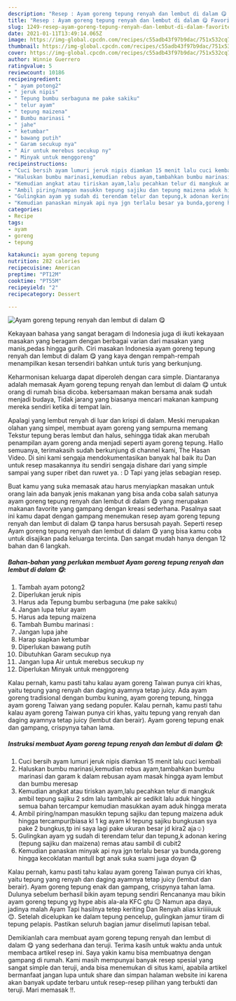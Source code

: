 ```yaml
---
description: "Resep : Ayam goreng tepung renyah dan lembut di dalam 😋 Favorite"
title: "Resep : Ayam goreng tepung renyah dan lembut di dalam 😋 Favorite"
slug: 1249-resep-ayam-goreng-tepung-renyah-dan-lembut-di-dalam-favorite
date: 2021-01-11T13:49:14.065Z
image: https://img-global.cpcdn.com/recipes/c55adb43f97b9dac/751x532cq70/ayam-goreng-tepung-renyah-dan-lembut-di-dalam-😋-foto-resep-utama.jpg
thumbnail: https://img-global.cpcdn.com/recipes/c55adb43f97b9dac/751x532cq70/ayam-goreng-tepung-renyah-dan-lembut-di-dalam-😋-foto-resep-utama.jpg
cover: https://img-global.cpcdn.com/recipes/c55adb43f97b9dac/751x532cq70/ayam-goreng-tepung-renyah-dan-lembut-di-dalam-😋-foto-resep-utama.jpg
author: Winnie Guerrero
ratingvalue: 5
reviewcount: 10186
recipeingredient:
- " ayam potong2"
- " jeruk nipis"
- " Tepung bumbu serbaguna me pake sakiku"
- " telur ayam"
- " tepung maizena"
- " Bumbu marinasi "
- " jahe"
- " ketumbar"
- " bawang putih"
- " Garam secukup nya"
- " Air untuk merebus secukup ny"
- " Minyak untuk menggoreng"
recipeinstructions:
- "Cuci bersih ayam lumuri jeruk nipis diamkan 15 menit lalu cuci kembali"
- "Haluskan bumbu marinasi,kemudian rebus ayam,tambahkan bumbu marinasi dan garam k dalam rebusan ayam masak hingga ayam lembut dan bumbu meresap"
- "Kemudian angkat atau tiriskan ayam,lalu pecahkan telur di mangkuk ambil tepung sajiku 2 sdm lalu tambahk air sedikit lalu aduk hingga semua bahan tercampur kemudian masukkan ayam aduk hingga merata"
- "Ambil piring/nampan masukkn tepung sajiku dan tepung maizena aduk hingga tercampur(biasa kl 1 kg ayam kl tepung sajiku bungkusan sya pake 2 bungkus,tp ini saya lagi pake ukuran besar jd kira2 aja☺️)"
- "Gulingkan ayam yg sudah di terendam telur dan tepung,k adonan kering (tepung sajiku dan maizena) remas atau sambil di cubit2"
- "Kemudian panaskan minyak api nya jgn terlalu besar ya bunda,goreng hingga kecoklatan mantull bgt anak suka suami juga doyan 😋"
categories:
- Recipe
tags:
- ayam
- goreng
- tepung

katakunci: ayam goreng tepung 
nutrition: 282 calories
recipecuisine: American
preptime: "PT12M"
cooktime: "PT55M"
recipeyield: "2"
recipecategory: Dessert

---
```



![Ayam goreng tepung renyah dan lembut di dalam 😋](https://img-global.cpcdn.com/recipes/c55adb43f97b9dac/751x532cq70/ayam-goreng-tepung-renyah-dan-lembut-di-dalam-😋-foto-resep-utama.jpg)

Kekayaan bahasa yang sangat beragam di Indonesia juga di ikuti kekayaan masakan yang beragam dengan berbagai varian dari masakan yang manis,pedas hingga gurih. Ciri masakan Indonesia ayam goreng tepung renyah dan lembut di dalam 😋 yang kaya dengan rempah-rempah menampilkan kesan tersendiri bahkan untuk turis yang berkunjung.


Keharmonisan keluarga dapat diperoleh dengan cara simple. Diantaranya adalah memasak Ayam goreng tepung renyah dan lembut di dalam 😋 untuk orang di rumah bisa dicoba. kebersamaan makan bersama anak sudah menjadi budaya, Tidak jarang yang biasanya mencari makanan kampung mereka sendiri ketika di tempat lain.

Apalagi yang lembut renyah di luar dan krispi di dalam. Meski merupakan olahan yang simpel, membuat ayam goreng yang sempurna memang Tekstur tepung beras lembut dan halus, sehingga tidak akan merubah penampilan ayam goreng anda menjadi seperti ayam goreng tepung. Hallo semuanya, terimakasih sudah berkunjung di channel kami, The Hasan Video. Di sini kami sengaja mendokumentasikan banyak hal baik itu Dan untuk resep masakannya itu sendiri sengaja dishare dari yang simple sampai yang super ribet dan ruwet ya. : D Tapi yang jelas sebagian resep.

Buat kamu yang suka memasak atau harus menyiapkan masakan untuk orang lain ada banyak jenis makanan yang bisa anda coba salah satunya ayam goreng tepung renyah dan lembut di dalam 😋 yang merupakan makanan favorite yang gampang dengan kreasi sederhana. Pasalnya saat ini kamu dapat dengan gampang menemukan resep ayam goreng tepung renyah dan lembut di dalam 😋 tanpa harus bersusah payah.
Seperti resep Ayam goreng tepung renyah dan lembut di dalam 😋 yang bisa kamu coba untuk disajikan pada keluarga tercinta. Dan sangat mudah hanya dengan 12 bahan dan 6 langkah.


<!--inarticleads1-->

##### Bahan-bahan yang perlukan membuat Ayam goreng tepung renyah dan lembut di dalam 😋:

1. Tambah  ayam potong2
1. Diperlukan  jeruk nipis
1. Harus ada  Tepung bumbu serbaguna (me pake sakiku)
1. Jangan lupa  telur ayam
1. Harus ada  tepung maizena
1. Tambah  Bumbu marinasi :
1. Jangan lupa  jahe
1. Harap siapkan  ketumbar
1. Diperlukan  bawang putih
1. Dibutuhkan  Garam secukup nya
1. Jangan lupa  Air untuk merebus secukup ny
1. Diperlukan  Minyak untuk menggoreng


Kalau pernah, kamu pasti tahu kalau ayam goreng Taiwan punya ciri khas, yaitu tepung yang renyah dan daging ayamnya tetap juicy. Ada ayam goreng tradisional dengan bumbu kuning, ayam goreng tepung, hingga ayam goreng Taiwan yang sedang populer. Kalau pernah, kamu pasti tahu kalau ayam goreng Taiwan punya ciri khas, yaitu tepung yang renyah dan daging ayamnya tetap juicy (lembut dan berair). Ayam goreng tepung enak dan gampang, crispynya tahan lama. 

<!--inarticleads2-->

##### Instruksi membuat  Ayam goreng tepung renyah dan lembut di dalam 😋:

1. Cuci bersih ayam lumuri jeruk nipis diamkan 15 menit lalu cuci kembali
1. Haluskan bumbu marinasi,kemudian rebus ayam,tambahkan bumbu marinasi dan garam k dalam rebusan ayam masak hingga ayam lembut dan bumbu meresap
1. Kemudian angkat atau tiriskan ayam,lalu pecahkan telur di mangkuk ambil tepung sajiku 2 sdm lalu tambahk air sedikit lalu aduk hingga semua bahan tercampur kemudian masukkan ayam aduk hingga merata
1. Ambil piring/nampan masukkn tepung sajiku dan tepung maizena aduk hingga tercampur(biasa kl 1 kg ayam kl tepung sajiku bungkusan sya pake 2 bungkus,tp ini saya lagi pake ukuran besar jd kira2 aja☺️)
1. Gulingkan ayam yg sudah di terendam telur dan tepung,k adonan kering (tepung sajiku dan maizena) remas atau sambil di cubit2
1. Kemudian panaskan minyak api nya jgn terlalu besar ya bunda,goreng hingga kecoklatan mantull bgt anak suka suami juga doyan 😋


Kalau pernah, kamu pasti tahu kalau ayam goreng Taiwan punya ciri khas, yaitu tepung yang renyah dan daging ayamnya tetap juicy (lembut dan berair). Ayam goreng tepung enak dan gampang, crispynya tahan lama. Dulunya sebelum berhasil bikin ayam tepung sendiri Rencananya mau bikin ayam goreng tepung yg hype abis ala-ala KFC gtu 😉 Namun apa daya, jadinya malah Ayam Tapi hasilnya tetep keriting Dan Renyah alias kriiiiiuuk 😊. Setelah dicelupkan ke dalam tepung pencelup, gulingkan jamur tiram di tepung pelapis. Pastikan seluruh bagian jamur diselimuti lapisan tebal. 

Demikianlah cara membuat ayam goreng tepung renyah dan lembut di dalam 😋 yang sederhana dan teruji. Terima kasih untuk waktu anda untuk membaca artikel resep ini. Saya yakin kamu bisa membuatnya dengan gampang di rumah. Kami masih mempunyai banyak resep spesial yang sangat simple dan teruji, anda bisa menemukan di situs kami, apabila artikel bermanfaat jangan lupa untuk share dan simpan halaman website ini karena akan banyak update terbaru untuk resep-resep pilihan yang terbukti dan teruji. Mari memasak !!. 

